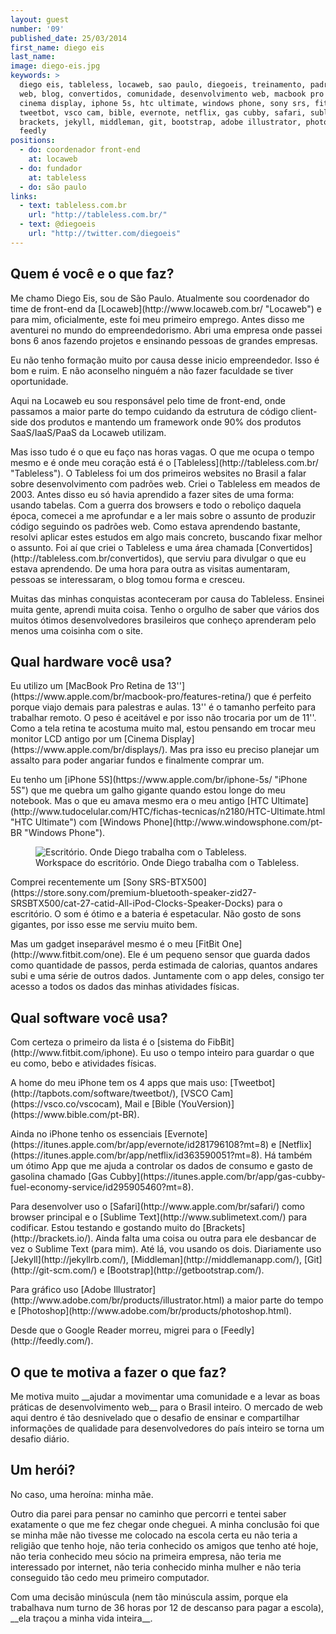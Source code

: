 ```yaml
---
layout: guest
number: '09'
published_date: 25/03/2014
first_name: diego eis
last_name:
image: diego-eis.jpg
keywords: >
  diego eis, tableless, locaweb, sao paulo, diegoeis, treinamento, padrões web,
  web, blog, convertidos, comunidade, desenvolvimento web, macbook pro retina,
  cinema display, iphone 5s, htc ultimate, windows phone, sony srs, fitbit one,
  tweetbot, vsco cam, bible, evernote, netflix, gas cubby, safari, sublime text,
  brackets, jekyll, middleman, git, bootstrap, adobe illustrator, photoshop,
  feedly
positions:
  - do: coordenador front-end
    at: locaweb
  - do: fundador
    at: tableless
  - do: são paulo
links:
  - text: tableless.com.br
    url: "http://tableless.com.br/"
  - text: @diegoeis
    url: "http://twitter.com/diegoeis"
---
```

<section class="question">
  <div class="wrapper">
    <div class="question-title-area">
      <h2 class="question-title">Quem é você e o que faz?</h2>
    </div>
    <div class="question-content-area">
      <div class="question-content text">
        <p>
          Me chamo Diego Eis, sou de São Paulo. Atualmente sou coordenador do
          time de front-end da [Locaweb](http://www.locaweb.com.br/ "Locaweb") e
          para mim, oficialmente, este foi meu primeiro emprego. Antes disso me
          aventurei no mundo do empreendedorismo. Abri uma empresa onde passei
          bons 6 anos fazendo projetos e ensinando pessoas de grandes empresas.
        </p>
        <p>
          Eu não tenho formação muito por causa desse inicio empreendedor. Isso
          é bom e ruim. E não aconselho ninguém a não fazer faculdade se tiver
          oportunidade.
        </p>
        <p>
          Aqui na Locaweb eu sou responsável pelo time de front-end, onde
          passamos a maior parte do tempo cuidando da estrutura de código
          client-side dos produtos e mantendo um framework onde 90% dos produtos
          SaaS/IaaS/PaaS da Locaweb utilizam.
        </p>
        <p>
          Mas isso tudo é o que eu faço nas horas vagas. O que me ocupa o tempo
          mesmo e é onde meu coração está é o
          [Tableless](http://tableless.com.br/ "Tableless"). O Tableless foi um
          dos primeiros websites no Brasil a falar sobre desenvolvimento com
          padrões web. Criei o Tableless em meados de 2003. Antes disso eu só
          havia aprendido a fazer sites de uma forma: usando tabelas. Com a
          guerra dos browsers e todo o reboliço daquela época, comecei a me
          aprofundar e a ler mais sobre o assunto de produzir código seguindo os
          padrões web. Como estava aprendendo bastante, resolvi aplicar estes
          estudos em algo mais concreto, buscando fixar melhor o assunto. Foi aí
          que criei o Tableless e uma área chamada
          [Convertidos](http://tableless.com.br/convertidos), que serviu para
          divulgar o que eu estava aprendendo. De uma hora para outra as visitas
          aumentaram, pessoas se interessaram, o blog tomou forma e cresceu.
        </p>
        <p>
          Muitas das minhas conquistas aconteceram por causa do Tableless.
          Ensinei muita gente, aprendi muita coisa. Tenho o orgulho de saber que
          vários dos muitos ótimos desenvolvedores brasileiros que conheço
          aprenderam pelo menos uma coisinha com o site.
        </p>
      </div>
    </div>
  </div>
</section>

<section class="question">
  <div class="wrapper">
    <div class="question-title-area">
      <h2 class="question-title">Qual hardware você usa?</h2>
    </div>
    <div class="question-content-area">
      <div class="question-content text">
        <p>
          Eu utilizo um
          [MacBook Pro Retina de 13''](https://www.apple.com/br/macbook-pro/features-retina/)
          que é perfeito porque viajo demais para palestras e aulas. 13'' é o
          tamanho perfeito para trabalhar remoto. O peso é aceitável e por isso
          não trocaria por um de 11''. Como a tela retina te acostuma muito mal,
          estou pensando em trocar meu monitor LCD antigo por um
          [Cinema Display](https://www.apple.com/br/displays/). Mas pra isso eu
          preciso planejar um assalto para poder angariar fundos e finalmente
          comprar um.
        </p>
        <p>
          Eu tenho um
          [iPhone 5S](https://www.apple.com/br/iphone-5s/ "iPhone 5S") que me
          quebra um galho gigante quando estou longe do meu notebook. Mas o que
          eu amava mesmo era o meu antigo
          [HTC Ultimate](http://www.tudocelular.com/HTC/fichas-tecnicas/n2180/HTC-Ultimate.html "HTC Ultimate")
          com [Windows Phone](http://www.windowsphone.com/pt-BR "Windows Phone").
        </p>
        <figure class="image-fit">
          <img src="/images/content/diego-eis-workspace.jpg"
               alt="Escritório. Onde Diego trabalha com o Tableless." />
          <figcaption>Workspace do escritório. Onde Diego trabalha com o Tableless.</figcaption>
        </figure>
        <p>
          Comprei recentemente um
          [Sony SRS-BTX500](https://store.sony.com/premium-bluetooth-speaker-zid27-SRSBTX500/cat-27-catid-All-iPod-Clocks-Speaker-Docks)
          para o escritório. O som é ótimo e a bateria é espetacular. Não gosto
          de sons gigantes, por isso esse me serviu muito bem.
        </p>
        <p>
          Mas um gadget inseparável mesmo é o meu
          [FitBit One](http://www.fitbit.com/one). Ele é um pequeno sensor que
          guarda dados como quantidade de passos, perda estimada de calorias,
          quantos andares subi e uma série de outros dados. Juntamente com o app
          deles, consigo ter acesso a todos os dados das minhas atividades
          físicas.
        </p>
      </div>
    </div>
  </div>
</section>

<section class="question">
  <div class="wrapper">
    <div class="question-title-area">
      <h2 class="question-title">Qual software você usa?</h2>
    </div>
    <div class="question-content-area">
      <div class="question-content text">
        <p>
          Com certeza o primeiro da lista é o [sistema do
          FibBit](http://www.fitbit.com/iphone). Eu uso o tempo inteiro para
          guardar o que eu como, bebo e atividades físicas.
        </p>
        <p>
          A home do meu iPhone tem os 4 apps que mais uso:
          [Tweetbot](http://tapbots.com/software/tweetbot/), [VSCO
          Cam](https://vsco.co/vscocam), Mail e [Bible
          (YouVersion)](https://www.bible.com/pt-BR).
        </p>
        <p>
          Ainda no iPhone tenho os essenciais
          [Evernote](https://itunes.apple.com/br/app/evernote/id281796108?mt=8)
          e [Netflix](https://itunes.apple.com/br/app/netflix/id363590051?mt=8).
          Há também um ótimo App que me ajuda a controlar os dados de consumo e
          gasto de gasolina chamado
          [Gas Cubby](https://itunes.apple.com/br/app/gas-cubby-fuel-economy-service/id295905460?mt=8).
        </p>
        <p>
          Para desenvolver uso o [Safari](http://www.apple.com/br/safari/) como
          browser principal e o [Sublime Text](http://www.sublimetext.com/) para
          codificar. Estou testando e gostando muito do
          [Brackets](http://brackets.io/). Ainda falta uma coisa ou outra para
          ele desbancar de vez o Sublime Text (para mim). Até lá, vou usando os
          dois. Diariamente uso [Jekyll](http://jekyllrb.com/),
          [Middleman](http://middlemanapp.com/), [Git](http://git-scm.com/) e
          [Bootstrap](http://getbootstrap.com/).
        </p>
        <p>
          Para gráfico uso
          [Adobe Illustrator](http://www.adobe.com/br/products/illustrator.html)
          a maior parte do tempo e
          [Photoshop](http://www.adobe.com/br/products/photoshop.html).
        </p>
        <p>
          Desde que o Google Reader morreu, migrei para o
          [Feedly](http://feedly.com/).
        </p>
      </div>
    </div>
  </div>
</section>

<section class="question">
  <div class="wrapper">
    <div class="question-title-area">
      <h2 class="question-title">O que te motiva a fazer o que faz?</h2>
    </div>
    <div class="question-content-area">
      <div class="question-content text">
        <p>
          Me motiva muito __ajudar a movimentar uma comunidade e a levar as boas
          práticas de desenvolvimento web__ para o Brasil inteiro. O mercado de
          web aqui dentro é tão desnivelado que o desafio de ensinar e
          compartilhar informações de qualidade para desenvolvedores do país
          inteiro se torna um desafio diário.
        </p>
      </div>
    </div>
  </div>
</section>

<section class="question">
  <div class="wrapper">
    <div class="question-title-area">
      <h2 class="question-title">Um herói?</h2>
    </div>
    <div class="question-content-area">
      <div class="question-content text">
        <p>
          No caso, uma heroína: minha mãe.
        </p>
        <p>
          Outro dia parei para pensar no caminho que percorri e tentei saber
          exatamente o que me fez chegar onde cheguei. A minha conclusão foi que
          se minha mãe não tivesse me colocado na escola certa eu não teria a
          religião que tenho hoje, não teria conhecido os amigos que tenho até
          hoje, não teria conhecido meu sócio na primeira empresa, não teria me
          interessado por internet, não teria conhecido minha mulher e não teria
          conseguido tão cedo meu primeiro computador.
        </p>
        <p>
          Com uma decisão minúscula (nem tão minúscula assim, porque ela
          trabalhava num turno de 36 horas por 12 de descanso para pagar a
          escola), __ela traçou a minha vida inteira__.
        </p>
      </div>
    </div>
  </div>
</section>
